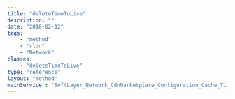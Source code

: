 ```yaml
---
title: "deleteTimeToLive"
description: ""
date: "2018-02-12"
tags:
    - "method"
    - "sldn"
    - "Network"
classes:
    - "deleteTimeToLive"
type: "reference"
layout: "method"
mainService : "SoftLayer_Network_CdnMarketplace_Configuration_Cache_TimeToLive"
---
```


